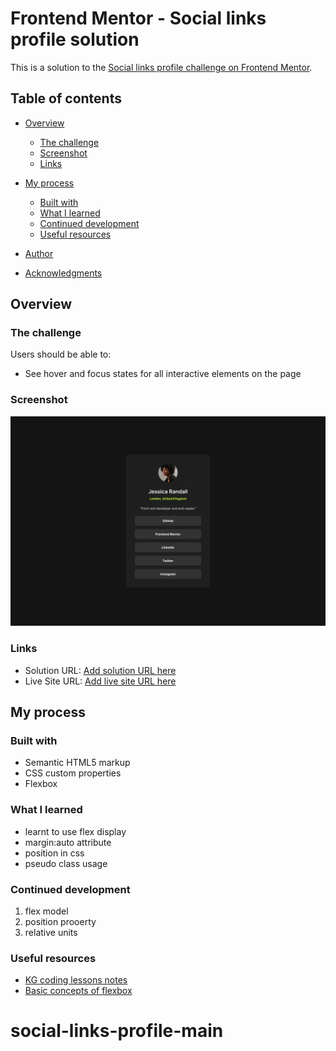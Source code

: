 # Frontend Mentor - Social links profile solution

This is a solution to the [Social links profile challenge on Frontend Mentor](https://www.frontendmentor.io/challenges/social-links-profile-UG32l9m6dQ). 

## Table of contents

- [Overview](#overview)
  - [The challenge](#the-challenge)
  - [Screenshot](#screenshot)
  - [Links](#links)
- [My process](#my-process)
  - [Built with](#built-with)
  - [What I learned](#what-i-learned)
  - [Continued development](#continued-development)
  - [Useful resources](#useful-resources)
  
- [Author](#author)
- [Acknowledgments](#acknowledgments)


## Overview

### The challenge

Users should be able to:

- See hover and focus states for all interactive elements on the page

### Screenshot

![](./design/destkop-design.jpg)

### Links

- Solution URL: [Add solution URL here](https://github.com/yellowgram1543/social-links-profile-main)
- Live Site URL: [Add live site URL here](https://your-live-site-url.com)

## My process

### Built with

- Semantic HTML5 markup
- CSS custom properties
- Flexbox

### What I learned

- learnt to use flex display
- margin:auto attribute
- position in css
- pseudo class usage


### Continued development

1. flex model
2. position prooerty
3. relative units


### Useful resources

- [KG coding lessons notes](https://kg-coding-with-prashant-sir.github.io/CSS_Complete_YouTube/CSS%20Notes.pdf)
- [Basic concepts of flexbox](https://developer.mozilla.org/en-US/docs/Web/CSS/CSS_flexible_box_layout/Basic_concepts_of_flexbox)


# social-links-profile-main

